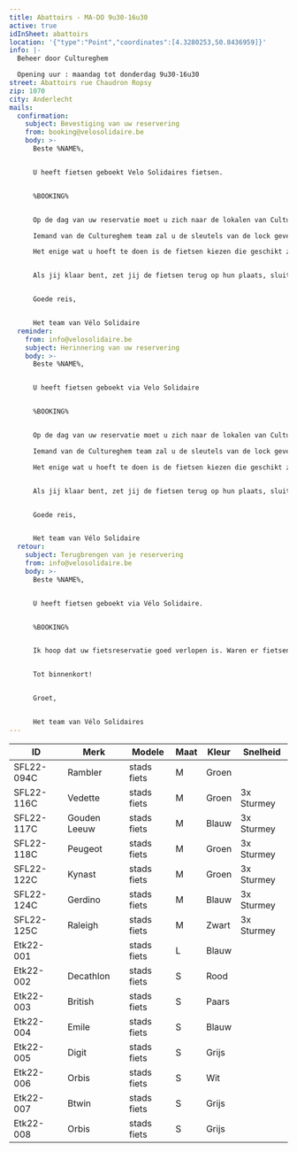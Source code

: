 ```yaml
---
title: Abattoirs - MA-DO 9u30-16u30
active: true
idInSheet: abattoirs
location: '{"type":"Point","coordinates":[4.3280253,50.8436959]}'
info: |-
  Beheer door Cultureghem

  Opening uur : maandag tot donderdag 9u30-16u30
street: Abattoirs rue Chaudron Ropsy
zip: 1070
city: Anderlecht
mails:
  confirmation:
    subject: Bevestiging van uw reservering
    from: booking@velosolidaire.be
    body: >-
      Beste %NAME%,


      U heeft fietsen geboekt Velo Solidaires fietsen.


      %BOOKING%


      Op de dag van uw reservatie moet u zich naar de lokalen van Cultureghem begeven (links van de ingang met de 2 stieren) en vragen om acess aan de fietsen hebben. Zeg aan iemand van de Cultureghem ploeg je naam en het naam van je vereniging. 

      Iemand van de Cultureghem team zal u de sleutels van de lock geven en mag ook jij begeleiden naar de garage waar de fietsen zich bevinden, die zich in de kelders bevindt, en in het begin een beetje indrukwekkend is. 

      Het enige wat u hoeft te doen is de fietsen kiezen die geschikt zijn voor uw activiteit. Vergeet niet de sluiter te sluiten en het licht uit te doen als je weggaat. 


      Als jij klaar bent, zet jij de fietsen terug op hun plaats, sluit u de garage af en geef de sleutels terug aan het Cultureghem-team. Als een fiets defect is, zet hem dan terug in de daarvoor bestemde ruimte en laat het ons weten!


      Goede reis, 


      Het team van Vélo Solidaire
  reminder:
    from: info@velosolidaire.be
    subject: Herinnering van uw reservering
    body: >-
      Beste %NAME%,


      U heeft fietsen geboekt via Velo Solidaire


      %BOOKING%


      Op de dag van uw reservatie moet u zich naar de lokalen van Cultureghem begeven (links van de ingang met de 2 stieren) en vragen om acess aan de fietsen hebben. Zeg aan iemand van de Cultureghem ploeg je naam en het naam van je vereniging. 

      Iemand van de Cultureghem team zal u de sleutels van de lock geven en mag ook jij begeleiden naar de garage waar de fietsen zich bevinden, die zich in de kelders bevindt, en in het begin een beetje indrukwekkend is. 

      Het enige wat u hoeft te doen is de fietsen kiezen die geschikt zijn voor uw activiteit. Vergeet niet de sluiter te sluiten en het licht uit te doen als je weggaat. 


      Als jij klaar bent, zet jij de fietsen terug op hun plaats, sluit u de garage af en geef de sleutels terug aan het Cultureghem-team. Als een fiets defect is, zet hem dan terug in de daarvoor bestemde ruimte en laat het ons weten!


      Goede reis, 


      Het team van Vélo Solidaire
  retour:
    subject: Terugbrengen van je reservering
    from: info@velosolidaire.be
    body: >-
      Beste %NAME%,


      U heeft fietsen geboekt via Vélo Solidaire.


      %BOOKING%


      Ik hoop dat uw fietsreservatie goed verlopen is. Waren er fietsen die defect waren? Indien dit het geval is, wil u dat ons dat melden in een antwoord op deze mail met het nummer van de fiets en wat er stuk aan was? Zo kunnen wij de fietsen zo snel mogelijk herstellen.


      Tot binnenkort!


      Groet,


      Het team van Vélo Solidaires
---
```

| ID         | Merk         | Modele      | Maat | Kleur | Snelheid            |
| ---------- | ------------ | ----------- | ---- | ----- | ------------------- |
| SFL22-094C | Rambler      | stads fiets | M    | Groen |                     |
| SFL22-116C | Vedette      | stads fiets | M    | Groen | 3x Sturmey          |
| SFL22-117C | Gouden Leeuw | stads fiets | M    | Blauw | 3x Sturmey          |
| SFL22-118C | Peugeot      | stads fiets | M    | Groen | 3x Sturmey          |
| SFL22-122C | Kynast       | stads fiets | M    | Groen | 3x Sturmey          |
| SFL22-124C | Gerdino      | stads fiets | M    | Blauw | 3x Sturmey          |
| SFL22-125C | Raleigh      | stads fiets | M    | Zwart | 3x Sturmey          |
| Etk22-001  |              | stads fiets | L    | Blauw |                     |
| Etk22-002  | Decathlon    | stads fiets | S    | Rood  |                     |
| Etk22-003  | British      | stads fiets | S    | Paars |                     |
| Etk22-004  | Emile        | stads fiets | S    | Blauw |                     |
| Etk22-005  | Digit        | stads fiets | S    | Grijs |                     |
| Etk22-006  | Orbis        | stads fiets | S    | Wit   |                     |
| Etk22-007  | Btwin        | stads fiets | S    | Grijs |                     |
| Etk22-008  | Orbis        | stads fiets | S    | Grijs |  <!--EndFragment--> |

<!--EndFragment-->